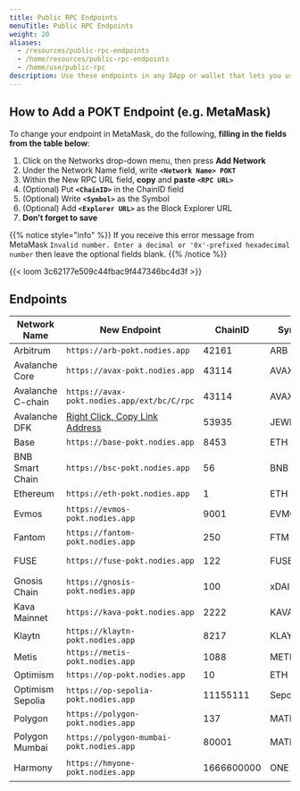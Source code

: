 ```yaml
---
title: Public RPC Endpoints
menuTitle: Public RPC Endpoints
weight: 20
aliases:
  - /resources/public-rpc-endpoints
  - /home/resources/public-rpc-endpoints
  - /home/use/public-rpc
description: Use these endpoints in any DApp or wallet that lets you use a custom endpoint.
---
```


## How to Add a POKT Endpoint (e.g. MetaMask)

To change your endpoint in MetaMask, do the following, **filling in the fields from the table below**:

1. Click on the Networks drop-down menu, then press **Add Network**
2. Under the Network Name field, write **`<Network Name> POKT`**
3. Within the New RPC URL field, **copy** and **paste** **`<RPC URL>`**
4. (Optional) Put **`<ChainID>`** in the ChainID field
5. (Optional) Write **`<Symbol>`** as the Symbol
6. (Optional) Add **`<Explorer URL>`** as the Block Explorer URL
7. **Don’t forget to save**

{{% notice style="info" %}}
If you receive this error message from MetaMask `Invalid number. Enter a decimal or '0x'-prefixed hexadecimal number` then leave the optional fields blank.
{{% /notice %}}

{{< loom 3c62177e509c44fbac9f447346bc4d3f >}}

## Endpoints

| Network Name      | New Endpoint                                                                                          | ChainID | Symbol | Explorer    | URL                                                                  |
| ----------------- | ----------------------------------------------------------------------------------------------------- | ------- | ------ | ----------- | -------------------------------------------------------------------- |
| Arbitrum          | `https://arb-pokt.nodies.app`                                                   | 42161   | ARB    | Arbiscan    | [arbiscan.io](https://arbiscan.io)                                   |
| Avalanche Core    | `https://avax-pokt.nodies.app`                                                  | 43114   | AVAX   | CChain Explorer  | [cchain.explorer.avax.network](https://cchain.explorer.avax.network) |
| Avalanche C-chain | `https://avax-pokt.nodies.app/ext/bc/C/rpc`                   | 43114    | AVAX  | CChain Explorer | [cchain.explorer.avax.network](https://cchain.explorer.avax.network) |                                            |
| Avalanche DFK     | [Right Click, Copy Link Address](https://avax-pokt.nodies.app/ext/bc/q2aTwKuyzgs8pynF7UXBZCU7DejbZbZ6EUyHr3JQzYgwNPUPi/rpc) | 53935 | JEWEL  |    DFK Explorer |  [subnets.avax.network/defi-kingdoms](https://subnets.avax.network/defi-kingdoms/dfk-chain/explorer)     |
| Base   | `https://base-pokt.nodies.app`                                                    | 8453      | ETH    | Basescan     | [basescan.org](https://basescan.org)                                   |
| BNB Smart Chain   | `https://bsc-pokt.nodies.app`                                                    | 56      | BNB    | Bscscan     | [bscscan.com](https://bscscan.com)                                   |
| Ethereum          | `https://eth-pokt.nodies.app`                                                    | 1       | ETH    | Etherscan   | [etherscan.io](https://etherscan.io)                                 |
| Evmos             | `https://evmos-pokt.nodies.app`                                                | 9001    | EVMOS  | Evmos Explorer | [evm.evmos.org](https://evm.evmos.org)                               |
| Fantom            | `https://fantom-pokt.nodies.app`                                              | 250     | FTM    | Ftmscan     | [ftmscan.com](https://ftmscan.com)                                   |
| FUSE              | `https://fuse-pokt.nodies.app`                                                  | 122     | FUSE   | Fuse Explorer    | [explorer.fuse.io](https://explorer.fuse.io)                         |
| Gnosis Chain      | `https://gnosis-pokt.nodies.app`                                              | 100     | xDAI   | Blockscout  | [blockscout.com/poa/xdai](https://blockscout.com/poa/xdai)           |
| Kava Mainnet      | `https://kava-pokt.nodies.app`                                                  | 2222    | KAVA   | Kava Explorer    | [explorer.kava.io](https://explorer.kava.io/)                        |
| Klaytn            | `https://klaytn-pokt.nodies.app`                                              | 8217    | KLAY   | Scope       | [scope.klaytn.com](https://scope.klaytn.com)                         |
| Metis             | `https://metis-pokt.nodies.app`                                                | 1088   |  METIS |  Andromeda     | [andromeda-explorer.metis.io](https://andromeda-explorer.metis.io/)                                                                     |
| Optimism          | `https://op-pokt.nodies.app`                                                      | 10      | ETH    | Etherscan  | [optimistic.etherscan.io](https://optimistic.etherscan.io)           |
| Optimism Sepolia  | `https://op-sepolia-pokt.nodies.app`                                      | 11155111  | SepoliaETH   | Etherscan   | [sepolia.etherscan.io](https://sepolia.etherscan.io/)                                                                     |
| Polygon           | `https://polygon-pokt.nodies.app`                                            | 137     | MATIC  | Polygonscan | [polygonscan.com](https://polygonscan.com)                           |
| Polygon Mumbai    | `https://polygon-mumbai-pokt.nodies.app`                              | 80001  | MATIC | Polygonscan  | [polygonscan.com](https://polygonscan.com/)                                                                     |
| Harmony           | `https://hmyone-pokt.nodies.app`                                              | 1666600000 | ONE  | Harmony Explorer  | [explorer.harmony.one](explorer.harmony.one)                                                                     |

